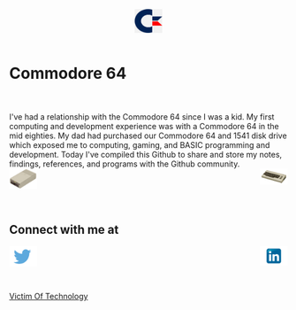 <CENTER><IMG SRC="https://github.com/bvoris/Commodore64/blob/main/clogo.png" WIDTH=10% HEIGHT=10% ALIGN=CENTER></CENTER>
<BR />
  
# Commodore 64
<BR /><BR />
I've had a relationship with the Commodore 64 since I was a kid. My first computing and development experience was with a Commodore 64 in the mid eighties. My dad had purchased our Commodore 64 and 1541 disk drive which exposed me to computing, gaming, and BASIC programming and development. Today I've compiled this Github to share and store my notes, findings, references, and programs with the Github community.
<BR />
<IMG SRC="https://github.com/bvoris/Commodore64/blob/main/1541.jpg" WIDTH=10% HEIGHT=10% ALIGN=LEFT><IMG SRC="https://github.com/bvoris/Commodore64/blob/main/c64.jpg" WIDTH=10% HEIGHT=10% ALIGN=RIGHT>
<BR /><BR />
<BR /><BR />

## Connect with me at

<a href="https://twitter.com/HMInfoSecViking?ref_src=twsrc%5Etfw"><IMG SRC="https://github.com/bvoris/bvoris/blob/master/twitter.jpg" WIDTH=10% HEIGHT=10% ALIGN=LEFT></a>

<a href="https://www.linkedin.com/in/brad-voris" target="_blank"><IMG SRC="https://github.com/bvoris/bvoris/blob/master/linkedin.png" WIDTH=10% HEIGHT=4% ALIGN=RIGHT></a>

<BR /><BR />
<BR /><BR />

<A HREF="https://www.victimoftechnology.com">Victim Of Technology<A />
<BR /><BR />

